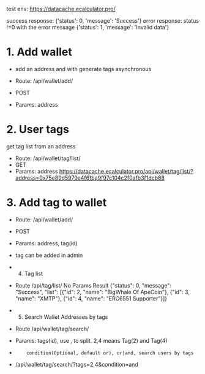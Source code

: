 test env: https://datacache.ecalculator.pro/

success response: {'status': 0, 'message': 'Success'}
error response: status !=0 with the error message
{'status': 1, 'message': 'Invalid data'}

# 1. Add wallet

* add an address and with generate tags asynchronous

* Route: /api/wallet/add/
* POST
* Params: address

# 2. User tags
get tag list from an address
* Route: /api/wallet/tag/list/
* GET
* Params: address
https://datacache.ecalculator.pro/api/wallet/tag/list/?address=0x75e89d5979e4f6fba9f97c104c2f0afb3f1dcb88

# 3. Add tag to wallet

* Route: /api/wallet/add/
* POST
* Params: address, tag(id)
* tag can be added in admin

* 4. Tag list 
* Route /api/tag/list/
No Params
Result
{"status": 0, "message": "Success", "list": [{"id": 2, "name": "BigWhale Of ApeCoin"}, {"id": 3, "name": "XMTP"}, {"id": 4, "name": "ERC6551 Supporter"}]}

* 5. Search Wallet Addresses by tags
* Route /api/wallet/tag/search/
* Params: tags(id), use , to split. 2,4 means Tag(2) and Tag(4)
*         condition(Optional, default or), or|and, search users by tags
* /api/wallet/tag/search/?tags=2,4&condition=and